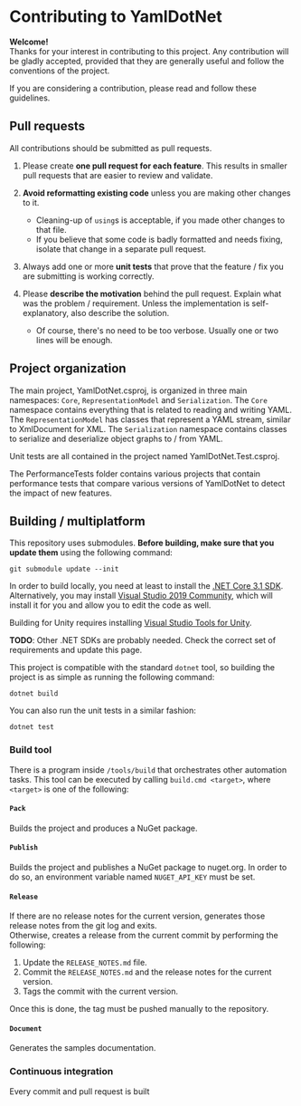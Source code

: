 # Contributing to YamlDotNet

**Welcome!**  
Thanks for your interest in contributing to this project. Any contribution will
be gladly accepted, provided that they are generally useful and follow the
conventions of the project.

If you are considering a contribution, please read and follow these guidelines.

## Pull requests

All contributions should be submitted as pull requests.

1. Please create **one pull request for each feature**. This results in smaller pull requests that are easier to review and validate.

1. **Avoid reformatting existing code** unless you are making other changes to it.
   * Cleaning-up of `using`s is acceptable, if you made other changes to that file.
   * If you believe that some code is badly formatted and needs fixing, isolate that change in a separate pull request.

1. Always add one or more **unit tests** that prove that the feature / fix you are submitting is working correctly.

1. Please **describe the motivation** behind the pull request. Explain what was the problem / requirement. Unless the implementation is self-explanatory, also describe the solution.
   * Of course, there's no need to be too verbose. Usually one or two lines will be enough.

## Project organization

The main project, YamlDotNet.csproj, is organized in three main namespaces: `Core`, `RepresentationModel` and `Serialization`. The `Core` namespace contains everything that is related to reading and writing YAML. The `RepresentationModel` has classes that represent a YAML stream, similar to XmlDocument for XML. The `Serialization` namespace contains classes to serialize and deserialize object graphs to / from YAML.

Unit tests are all contained in the project named YamlDotNet.Test.csproj.

The PerformanceTests folder contains various projects that contain performance tests that compare various versions of YamlDotNet to detect the impact of new features.

## Building / multiplatform

This repository uses submodules. **Before building, make sure that you update them** using the following command:
```
git submodule update --init
```

In order to build locally, you need at least to install the [.NET Core 3.1 SDK](https://dotnet.microsoft.com/download). Alternatively, you may install [Visual Studio 2019 Community](https://visualstudio.microsoft.com/vs/), which will install it for you and allow you to edit the code as well.

Building for Unity requires installing
[Visual Studio Tools for Unity](https://visualstudiogallery.msdn.microsoft.com/20b80b8c-659b-45ef-96c1-437828fe7cf2/file/92287/8/Visual%20Studio%202013%20Tools%20for%20Unity.msi).

**TODO**: Other .NET SDKs are probably needed. Check the correct set of requirements and update this page.

This project is compatible with the standard `dotnet` tool, so building the project is as simple as running the following command:
```
dotnet build
```

You can also run the unit tests in a similar fashion:
```
dotnet test
```

### Build tool

There is a program inside `/tools/build` that orchestrates other automation tasks. This tool can be executed by calling `build.cmd <target>`, where `<target>` is one of the following:

#### `Pack`

Builds the project and produces a NuGet package.

#### `Publish`

Builds the project and publishes a NuGet package to nuget.org. In order to do so, an environment variable named `NUGET_API_KEY` must be set.

#### `Release`

If there are no release notes for the current version, generates those release notes from the git log and exits.  
Otherwise, creates a release from the current commit by performing the following:
1. Update the `RELEASE_NOTES.md` file.
2. Commit the `RELEASE_NOTES.md` and the release notes for the current version.
3. Tags the commit with the current version.

Once this is done, the tag must be pushed manually to the repository.

#### `Document`

Generates the samples documentation.

### Continuous integration

Every commit and pull request is built